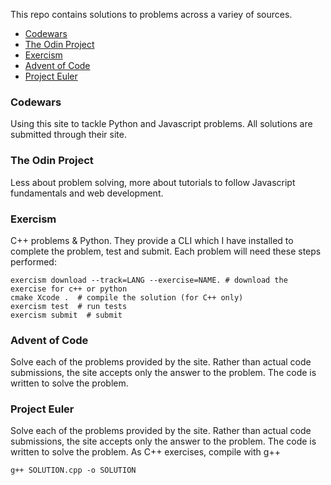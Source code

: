This repo contains solutions to problems across a variey of sources.

<ul>
    <li><a href="https://www.codewars.com/">Codewars</a></li>
    <li><a href="https://www.theodinproject.com/">The Odin Project</a></li>
    <li><a href="https://exercism.org/">Exercism</a></li>
    <li><a href="https://adventofcode.com/">Advent of Code</a></li>
    <li><a href="https://projecteuler.net/">Project Euler</a></li>
</ul>

<h3>Codewars</h3>
Using this site to tackle Python and Javascript problems. All solutions are submitted through their site.

<h3>The Odin Project</h3>
Less about problem solving, more about tutorials to follow Javascript fundamentals and web development.

<h3>Exercism</h3>
C++ problems & Python. They provide a CLI which I have installed to complete the problem, test and submit. Each problem will need these steps performed:

``` shell
exercism download --track=LANG --exercise=NAME. # download the exercise for c++ or python
cmake Xcode .  # compile the solution (for C++ only)
exercism test  # run tests
exercism submit  # submit
```

<h3>Advent of Code</h3>
Solve each of the problems provided by the site. Rather than actual code submissions, the site accepts only the answer to the problem. The code is written to solve the problem.

<h3>Project Euler</h4>
Solve each of the problems provided by the site. Rather than actual code submissions, the site accepts only the answer to the problem. The code is written to solve the problem. As C++ exercises, compile with g++

``` shell
g++ SOLUTION.cpp -o SOLUTION
```